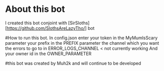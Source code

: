 # About this bot
I created this bot conjoint with [SirSloths][https://github.com/SlothsAreLazyTho/] bot 

#How to run this bot.
In config.json enter your token in the MyMumIsScary parameter 
your prefix in the PREFIX parameter
the channel which you want the errors to go to in ERROR_LOGS_CHANNEL < not currently working
And your owner id in the OWNER_PARAMETER

#this bot was created by Muh2k and will continue to be developed 
